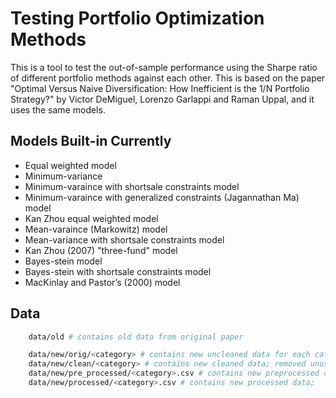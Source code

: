 # Testing Portfolio Optimization Methods

This is a tool to test the out-of-sample performance using the Sharpe ratio of different portfolio methods against each other. This is based on the paper "Optimal Versus Naive Diversification: How Inefficient is the 1/N Portfolio Strategy?" by Victor DeMiguel, Lorenzo Garlappi and Raman Uppal, and it uses the same models.

## Models Built-in Currently

* Equal weighted model
* Minimum-variance
* Minimum-varaince with shortsale constraints model
* Minimum-varaince with generalized constraints (Jagannathan Ma) model
* Kan Zhou equal weighted model
* Mean-varaince (Markowitz) model
* Mean-variance with shortsale constraints model
* Kan Zhou (2007) "three-fund" model
* Bayes-stein model
* Bayes-stein with shortsale constraints model
* MacKinlay and Pastor’s (2000) model 
<!-- * Paster (Bayesian Data-and-Model) -->


## Data

``` bash
    data/old # contains old data from original paper

    data/new/orig/<category> # contains new uncleaned data for each category/sector
    data/new/clean/<category> # contains new cleaned data; removed unused columns
    data/new/pre_processed/<category>.csv # contains new preprocessed data; combined all .csv files in clean/<category>
    data/new/processed/<category>.csv # contains new processed data; 
```